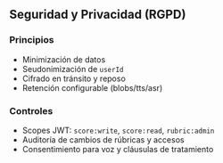 ## Seguridad y Privacidad (RGPD)

### Principios

- Minimización de datos
- Seudonimización de `userId`
- Cifrado en tránsito y reposo
- Retención configurable (blobs/tts/asr)

### Controles

- Scopes JWT: `score:write`, `score:read`, `rubric:admin`
- Auditoría de cambios de rúbricas y accesos
- Consentimiento para voz y cláusulas de tratamiento
